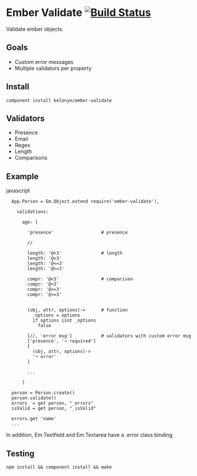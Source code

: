 Ember Validate [![Build Status](https://secure.travis-ci.org/kelonye/ember-validate.png?branch=master)](http://travis-ci.org/kelonye/ember-validate)
===

Validate ember objects.

Goals
---

* Custom error messages
* Multiple validators per property

Install
---
```
component install kelonye/ember-validate
```

Validators
---

* Presence
* Email
* Regex
* Length
* Comparisons

Example
---

javascript

```
  App.Person = Em.Object.extend require('ember-validate'),

    validations:

      age: [

        'presence'                  # presence

        //

        length: '@<3'               # length
        length: '@>3'
        length: '@<=3'
        length: '@>=3'

        compr: '@<3'                # comparison
        compr: '@>3'
        compr: '@<=3'
        compr: '@>=3'


        (obj, attr, options)->      # function
          _options = options
          if options isnt _options
            false

        [//, 'error msg']           # validators with custom error msg
        ['presence', '¬ required']
        [
          (obj, attr, options)->
          '¬ error'
        ]

        ...

      ]

  person = Person.create()
  person.validate()
  errors  = get person, "_errors"
  isValid = get person, "_isValid"

  errors.get 'name'
  ...

```

In addition, Em.Textfield and Em.Textarea have a .error class binding

Testing
---

```
npm install && component install && make
```